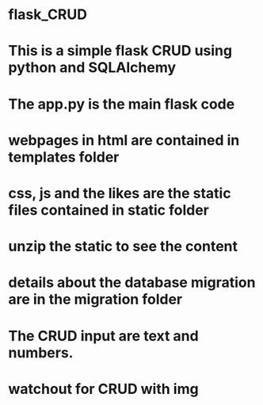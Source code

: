 # flask_CRUD
# This is a simple flask CRUD using python and SQLAlchemy
# The app.py is the main flask code
# webpages in html are contained in templates folder
# css, js and the likes are the static files contained in static folder
# unzip the static to see the content
# details about the database migration are in the migration folder


# The CRUD input are text and numbers.
# watchout for CRUD with img

